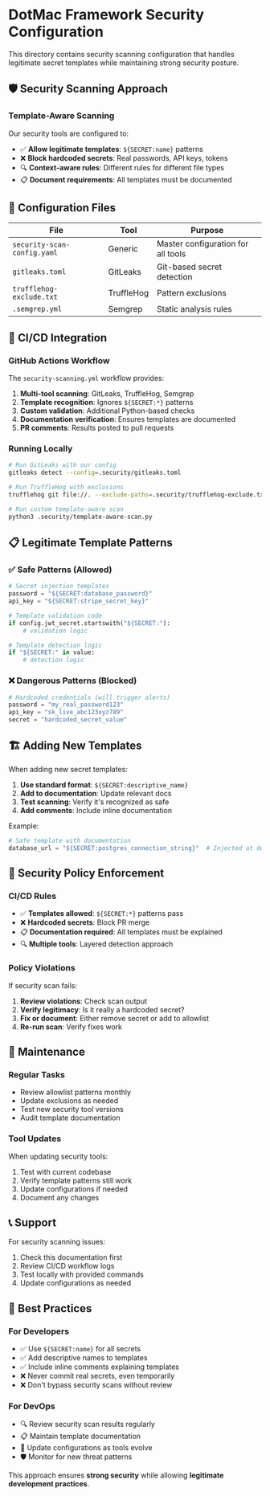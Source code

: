 # DotMac Framework Security Configuration

This directory contains security scanning configuration that handles legitimate secret templates while maintaining strong security posture.

## 🛡️ Security Scanning Approach

### Template-Aware Scanning

Our security tools are configured to:
- ✅ **Allow legitimate templates**: `${SECRET:name}` patterns  
- ❌ **Block hardcoded secrets**: Real passwords, API keys, tokens
- 🔍 **Context-aware rules**: Different rules for different file types
- 📋 **Document requirements**: All templates must be documented

## 📁 Configuration Files

| File | Tool | Purpose |
|------|------|---------|
| `security-scan-config.yaml` | Generic | Master configuration for all tools |
| `gitleaks.toml` | GitLeaks | Git-based secret detection |
| `trufflehog-exclude.txt` | TruffleHog | Pattern exclusions |
| `.semgrep.yml` | Semgrep | Static analysis rules |

## 🔄 CI/CD Integration

### GitHub Actions Workflow

The `security-scanning.yml` workflow provides:

1. **Multi-tool scanning**: GitLeaks, TruffleHog, Semgrep
2. **Template recognition**: Ignores `${SECRET:*}` patterns
3. **Custom validation**: Additional Python-based checks
4. **Documentation verification**: Ensures templates are documented
5. **PR comments**: Results posted to pull requests

### Running Locally

```bash
# Run GitLeaks with our config
gitleaks detect --config=.security/gitleaks.toml

# Run TruffleHog with exclusions
trufflehog git file://. --exclude-paths=.security/trufflehog-exclude.txt

# Run custom template-aware scan
python3 .security/template-aware-scan.py
```

## 📋 Legitimate Template Patterns

### ✅ Safe Patterns (Allowed)

```python
# Secret injection templates
password = "${SECRET:database_password}"
api_key = "${SECRET:stripe_secret_key}"

# Template validation code
if config.jwt_secret.startswith("${SECRET:"):
    # validation logic

# Template detection logic  
if "${SECRET:" in value:
    # detection logic
```

### ❌ Dangerous Patterns (Blocked)

```python
# Hardcoded credentials (will trigger alerts)
password = "my_real_password123"
api_key = "sk_live_abc123xyz789"
secret = "hardcoded_secret_value"
```

## 🏗️ Adding New Templates

When adding new secret templates:

1. **Use standard format**: `${SECRET:descriptive_name}`
2. **Add to documentation**: Update relevant docs
3. **Test scanning**: Verify it's recognized as safe
4. **Add comments**: Include inline documentation

Example:
```python
# Safe template with documentation
database_url = "${SECRET:postgres_connection_string}"  # Injected at deployment
```

## 🚨 Security Policy Enforcement

### CI/CD Rules

- ✅ **Templates allowed**: `${SECRET:*}` patterns pass
- ❌ **Hardcoded secrets**: Block PR merge
- 📋 **Documentation required**: All templates must be explained
- 🔍 **Multiple tools**: Layered detection approach

### Policy Violations

If security scan fails:

1. **Review violations**: Check scan output
2. **Verify legitimacy**: Is it really a hardcoded secret?
3. **Fix or document**: Either remove secret or add to allowlist
4. **Re-run scan**: Verify fixes work

## 🔧 Maintenance

### Regular Tasks

- Review allowlist patterns monthly
- Update exclusions as needed  
- Test new security tool versions
- Audit template documentation

### Tool Updates

When updating security tools:
1. Test with current codebase
2. Verify template patterns still work
3. Update configurations if needed
4. Document any changes

## 📞 Support

For security scanning issues:
1. Check this documentation first
2. Review CI/CD workflow logs
3. Test locally with provided commands
4. Update configurations as needed

## 🎯 Best Practices

### For Developers

- ✅ Use `${SECRET:name}` for all secrets
- ✅ Add descriptive names to templates
- ✅ Include inline comments explaining templates
- ❌ Never commit real secrets, even temporarily
- ❌ Don't bypass security scans without review

### For DevOps

- 🔍 Review security scan results regularly
- 📋 Maintain template documentation
- 🔄 Update configurations as tools evolve
- 🛡️ Monitor for new threat patterns

This approach ensures **strong security** while allowing **legitimate development practices**.